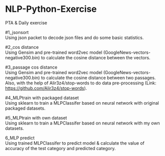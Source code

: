# NLP-Python-Exercise
PTA &amp; Daily exercise  
  
#1_jsonsort  
Using json packet to decode json files and do some basic statistics.  
  
#2_cos distance  
Using Gensim and pre-trained word2vec model (GoogleNews-vectors-negative300.bin) to calculate the cosine distance between the vectors.  
  
#3_passage cos distance  
Using Gensim and pre-trained word2vec model (GoogleNews-vectors-negative300.bin) to calculate the cosine distance between two passages.  
Also, with the help of Alir3z4/stop-words to do data pre-processing (Link: https://github.com/Alir3z4/stop-words).  
  
#4_MLPtrain with packaged dataset  
Using sklearn to train a MLPClassifer based on neural network with original packaged datasets.  
  
#5_MLPtrain with own dataset  
Using sklearn to train a MLPClassifer based on neural network with my own datasets.  
  
6_MLP predict  
Using trained MLPClassifer to predict model & calculate the value of accuracy of the test category and predicted category.  
  
  
